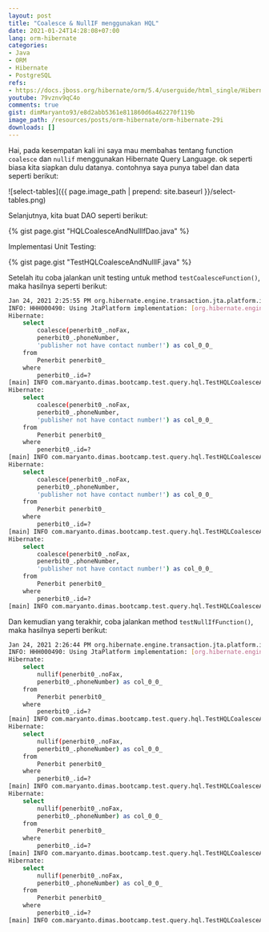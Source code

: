 ```yaml
---
layout: post
title: "Coalesce & NullIF menggunakan HQL"
date: 2021-01-24T14:28:08+07:00
lang: orm-hibernate
categories:
- Java
- ORM
- Hibernate
- PostgreSQL
refs: 
- https://docs.jboss.org/hibernate/orm/5.4/userguide/html_single/Hibernate_User_Guide.html#hql
youtube: 79vznv9qC4o
comments: true
gist: dimMaryanto93/e8d2abb5361e811860d6a462270f119b
image_path: /resources/posts/orm-hibernate/orm-hibernate-29i
downloads: []
---
```


Hai, pada kesempatan kali ini saya mau membahas tentang function `coalesce` dan `nullif` menggunakan Hibernate Query Language. ok seperti biasa kita siapkan dulu datanya. contohnya saya punya tabel dan data seperti berikut:

![select-tables]({{ page.image_path | prepend: site.baseurl }}/select-tables.png)

Selanjutnya, kita buat DAO seperti berikut:

{% gist page.gist "HQLCoalesceAndNullIfDao.java" %}

Implementasi Unit Testing: 

{% gist page.gist "TestHQLCoalesceAndNullIF.java" %}

Setelah itu coba jalankan unit testing untuk method `testCoalesceFunction()`, maka hasilnya seperti berikut:

```bash
Jan 24, 2021 2:25:55 PM org.hibernate.engine.transaction.jta.platform.internal.JtaPlatformInitiator initiateService
INFO: HHH000490: Using JtaPlatform implementation: [org.hibernate.engine.transaction.jta.platform.internal.NoJtaPlatform]
Hibernate: 
    select
        coalesce(penerbit0_.noFax,
        penerbit0_.phoneNumber,
        'publisher not have contact number!') as col_0_0_ 
    from
        Penerbit penerbit0_ 
    where
        penerbit0_.id=?
[main] INFO com.maryanto.dimas.bootcamp.test.query.hql.TestHQLCoalesceAndNullIF - data: 1
Hibernate: 
    select
        coalesce(penerbit0_.noFax,
        penerbit0_.phoneNumber,
        'publisher not have contact number!') as col_0_0_ 
    from
        Penerbit penerbit0_ 
    where
        penerbit0_.id=?
[main] INFO com.maryanto.dimas.bootcamp.test.query.hql.TestHQLCoalesceAndNullIF - data: 2
Hibernate: 
    select
        coalesce(penerbit0_.noFax,
        penerbit0_.phoneNumber,
        'publisher not have contact number!') as col_0_0_ 
    from
        Penerbit penerbit0_ 
    where
        penerbit0_.id=?
[main] INFO com.maryanto.dimas.bootcamp.test.query.hql.TestHQLCoalesceAndNullIF - data: 2
Hibernate: 
    select
        coalesce(penerbit0_.noFax,
        penerbit0_.phoneNumber,
        'publisher not have contact number!') as col_0_0_ 
    from
        Penerbit penerbit0_ 
    where
        penerbit0_.id=?
[main] INFO com.maryanto.dimas.bootcamp.test.query.hql.TestHQLCoalesceAndNullIF - data: publisher not have contact number!
```

Dan kemudian yang terakhir, coba jalankan method `testNullIfFunction()`, maka hasilnya seperti berikut:

```bash
Jan 24, 2021 2:26:44 PM org.hibernate.engine.transaction.jta.platform.internal.JtaPlatformInitiator initiateService
INFO: HHH000490: Using JtaPlatform implementation: [org.hibernate.engine.transaction.jta.platform.internal.NoJtaPlatform]
Hibernate: 
    select
        nullif(penerbit0_.noFax,
        penerbit0_.phoneNumber) as col_0_0_ 
    from
        Penerbit penerbit0_ 
    where
        penerbit0_.id=?
[main] INFO com.maryanto.dimas.bootcamp.test.query.hql.TestHQLCoalesceAndNullIF - data: 1
Hibernate: 
    select
        nullif(penerbit0_.noFax,
        penerbit0_.phoneNumber) as col_0_0_ 
    from
        Penerbit penerbit0_ 
    where
        penerbit0_.id=?
[main] INFO com.maryanto.dimas.bootcamp.test.query.hql.TestHQLCoalesceAndNullIF - data: null
Hibernate: 
    select
        nullif(penerbit0_.noFax,
        penerbit0_.phoneNumber) as col_0_0_ 
    from
        Penerbit penerbit0_ 
    where
        penerbit0_.id=?
[main] INFO com.maryanto.dimas.bootcamp.test.query.hql.TestHQLCoalesceAndNullIF - data: null
Hibernate: 
    select
        nullif(penerbit0_.noFax,
        penerbit0_.phoneNumber) as col_0_0_ 
    from
        Penerbit penerbit0_ 
    where
        penerbit0_.id=?
[main] INFO com.maryanto.dimas.bootcamp.test.query.hql.TestHQLCoalesceAndNullIF - data: null
```